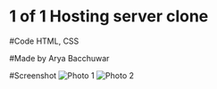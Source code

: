 # 1 of 1 Hosting server clone 

#Code
HTML, CSS

#Made by Arya Bacchuwar

#Screenshot
![Photo 1](https://cdn.discordapp.com/attachments/966736027563733092/1102890603093688350/hosting.PNG)
![Photo 2](https://cdn.discordapp.com/attachments/966736027563733092/1102890848422740009/hosting.PNG)
